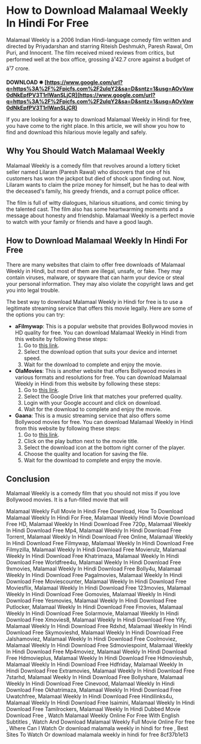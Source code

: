 # How to Download Malamaal Weekly In Hindi For Free
 
Malamaal Weekly is a 2006 Indian Hindi-language comedy film written and directed by Priyadarshan and starring Riteish Deshmukh, Paresh Rawal, Om Puri, and Innocent. The film received mixed reviews from critics, but performed well at the box office, grossing â¹42.7 crore against a budget of â¹7 crore.
 
**DOWNLOAD ✵ [https://www.google.com/url?q=https%3A%2F%2Fpicfs.com%2F2uIqY2&sa=D&sntz=1&usg=AOvVaw0dNkEpfPV3T1rlWanSLjCR](https://www.google.com/url?q=https%3A%2F%2Fpicfs.com%2F2uIqY2&sa=D&sntz=1&usg=AOvVaw0dNkEpfPV3T1rlWanSLjCR)**


 
If you are looking for a way to download Malamaal Weekly in Hindi for free, you have come to the right place. In this article, we will show you how to find and download this hilarious movie legally and safely.
 
## Why You Should Watch Malamaal Weekly
 
Malamaal Weekly is a comedy film that revolves around a lottery ticket seller named Lilaram (Paresh Rawal) who discovers that one of his customers has won the jackpot but died of shock upon finding out. Now, Lilaram wants to claim the prize money for himself, but he has to deal with the deceased's family, his greedy friends, and a corrupt police officer.
 
The film is full of witty dialogues, hilarious situations, and comic timing by the talented cast. The film also has some heartwarming moments and a message about honesty and friendship. Malamaal Weekly is a perfect movie to watch with your family or friends and have a good laugh.
 
## How to Download Malamaal Weekly In Hindi For Free
 
There are many websites that claim to offer free downloads of Malamaal Weekly in Hindi, but most of them are illegal, unsafe, or fake. They may contain viruses, malware, or spyware that can harm your device or steal your personal information. They may also violate the copyright laws and get you into legal trouble.
 
The best way to download Malamaal Weekly in Hindi for free is to use a legitimate streaming service that offers this movie legally. Here are some of the options you can try:
 
- **aFilmywap**: This is a popular website that provides Bollywood movies in HD quality for free. You can download Malamaal Weekly in Hindi from this website by following these steps:
    1. Go to [this link](https://www.afilmywap.mobi/movie/7579/malamaal-weekly-%282006%29-hindi-full-movie.html).
    2. Select the download option that suits your device and internet speed.
    3. Wait for the download to complete and enjoy the movie.
- **OlaMovies**: This is another website that offers Bollywood movies in various formats and resolutions for free. You can download Malamaal Weekly in Hindi from this website by following these steps:
    1. Go to [this link](https://olamovies.cloud/malamaal-weekly-2006-hindi-1080p-amzn-webrip-x265-10bit-hevc-ddp2-0-esub/).
    2. Select the Google Drive link that matches your preferred quality.
    3. Login with your Google account and click on download.
    4. Wait for the download to complete and enjoy the movie.
- **Gaana**: This is a music streaming service that also offers some Bollywood movies for free. You can download Malamaal Weekly in Hindi from this website by following these steps:
    1. Go to [this link](https://gaana.com/album/malamaal-weekly).
    2. Click on the play button next to the movie title.
    3. Select the download icon at the bottom right corner of the player.
    4. Choose the quality and location for saving the file.
    5. Wait for the download to complete and enjoy the movie.

## Conclusion
  
Malamaal Weekly is a comedy film that you should not miss if you love Bollywood movies. It is a fun-filled movie that will
 
Malamaal Weekly Full Movie In Hindi Free Download,  How To Download Malamaal Weekly In Hindi For Free,  Malamaal Weekly Hindi Movie Download Free HD,  Malamaal Weekly In Hindi Download Free 720p,  Malamaal Weekly In Hindi Download Free Mp4,  Malamaal Weekly In Hindi Download Free Torrent,  Malamaal Weekly In Hindi Download Free Online,  Malamaal Weekly In Hindi Download Free Filmywap,  Malamaal Weekly In Hindi Download Free Filmyzilla,  Malamaal Weekly In Hindi Download Free Movierulz,  Malamaal Weekly In Hindi Download Free Khatrimaza,  Malamaal Weekly In Hindi Download Free Worldfree4u,  Malamaal Weekly In Hindi Download Free 9xmovies,  Malamaal Weekly In Hindi Download Free Bolly4u,  Malamaal Weekly In Hindi Download Free Pagalmovies,  Malamaal Weekly In Hindi Download Free Moviescounter,  Malamaal Weekly In Hindi Download Free Moviesflix,  Malamaal Weekly In Hindi Download Free 123movies,  Malamaal Weekly In Hindi Download Free Gomovies,  Malamaal Weekly In Hindi Download Free Yesmovies,  Malamaal Weekly In Hindi Download Free Putlocker,  Malamaal Weekly In Hindi Download Free Fmovies,  Malamaal Weekly In Hindi Download Free Solarmovie,  Malamaal Weekly In Hindi Download Free Xmovies8,  Malamaal Weekly In Hindi Download Free Yify,  Malamaal Weekly In Hindi Download Free Rdxhd,  Malamaal Weekly In Hindi Download Free Skymovieshd,  Malamaal Weekly In Hindi Download Free Jalshamoviez,  Malamaal Weekly In Hindi Download Free Coolmoviez,  Malamaal Weekly In Hindi Download Free Sdmoviespoint,  Malamaal Weekly In Hindi Download Free Mp4moviez,  Malamaal Weekly In Hindi Download Free Hdmovieplus,  Malamaal Weekly In Hindi Download Free Hdmovieshub,  Malamaal Weekly In Hindi Download Free Hdfriday,  Malamaal Weekly In Hindi Download Free Extramovies,  Malamaal Weekly In Hindi Download Free 7starhd,  Malamaal Weekly In Hindi Download Free Bollyshare,  Malamaal Weekly In Hindi Download Free Cinevood,  Malamaal Weekly In Hindi Download Free Okhatrimaza,  Malamaal Weekly In Hindi Download Free Uwatchfree,  Malamaal Weekly In Hindi Download Free Hindilinks4u,  Malamaal Weekly In Hindi Download Free Isaimini,  Malamaal Weekly In Hindi Download Free Tamilrockers,  Malamaal Weekly In Hindi Dubbed Movie Download Free ,  Watch Malamaal Weekly Online For Free With English Subtitles ,  Watch And Download Malamaal Weekly Full Movie Online For free ,  Where Can I Watch Or download malamala weekly in hindi for free ,  Best Sites To Watch Or download malamala weekly in hindi for free
 8cf37b1e13
 
